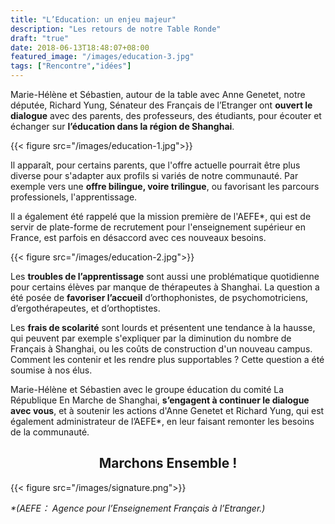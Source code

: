 ```yaml
---
title: "L’Education: un enjeu majeur"
description: "Les retours de notre Table Ronde"
draft: "true"
date: 2018-06-13T18:48:07+08:00
featured_image: "/images/education-3.jpg"
tags: ["Rencontre","idées"]
---
```


Marie-Hélène et Sébastien, autour de la table avec Anne Genetet, notre députée, Richard Yung, Sénateur des Français de l’Etranger ont **ouvert le dialogue** avec des parents, des professeurs, des étudiants, pour écouter et échanger sur **l’éducation dans la région de Shanghai**.

{{< figure src="/images/education-1.jpg">}}

Il apparaît, pour certains parents, que l'offre actuelle pourrait être plus diverse pour s'adapter aux profils si variés de notre communauté. Par exemple vers une **offre bilingue, voire trilingue**, ou favorisant les parcours professionels, l'apprentissage.

Il a également été rappelé que la mission première de l'AEFE*, qui est de servir de plate-forme de recrutement pour l'enseignement supérieur en France, est parfois en désaccord avec ces nouveaux besoins.

{{< figure src="/images/education-2.jpg">}}

Les **troubles de l’apprentissage** sont aussi une problématique quotidienne pour certains élèves par manque de thérapeutes à Shanghai.
La question a été posée de **favoriser l’accueil** d’orthophonistes, de psychomotriciens, d’ergothérapeutes, et d’orthoptistes.

Les **frais de scolarité** sont lourds et présentent une tendance à la hausse, qui peuvent par exemple s'expliquer par la diminution du nombre de Français à Shanghai, ou les coûts de construction d'un nouveau campus. Comment les contenir et les rendre plus supportables ? 
Cette question a été soumise à nos élus.

Marie-Hélène et Sébastien avec le groupe éducation du comité La République En Marche de Shanghai, **s’engagent à continuer le dialogue avec vous**, et à soutenir les actions d'Anne Genetet et Richard Yung, qui est également administrateur de l’AEFE*, en leur faisant remonter les besoins de la communauté.

<h2 style="text-align: center;"> Marchons Ensemble ! </h2>

{{< figure src="/images/signature.png">}}

<i>*(AEFE： Agence pour l’Enseignement Français à l’Etranger.)</i>

